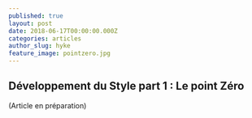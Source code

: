 ```yaml
---
published: true
layout: post
date: 2018-06-17T00:00:00.000Z
categories: articles
author_slug: hyke
feature_image: pointzero.jpg
---
```

## Développement du Style part 1 : Le point Zéro

(Article en préparation)
